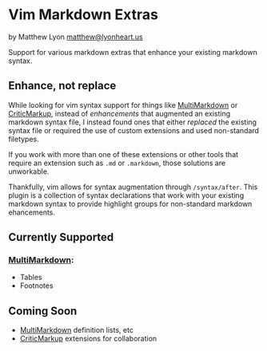 # Vim Markdown Extras

by Matthew Lyon <matthew@lyonheart.us>

Support for various markdown extras that enhance your existing markdown syntax.

## Enhance, not replace

While looking for vim syntax support for things like [MultiMarkdown][mmd]
or [CriticMarkup][crit], instead of *enhancements* that augmented an
existing markdown syntax file, I instead found ones that either *replaced*
the existing syntax file or required the use of custom extensions and used
non-standard filetypes.

If you work with more than one of these extensions or other tools that
require an extension such as `.md` or `.markdown`, those solutions are
unworkable.

Thankfully, vim allows for syntax augmentation through `/syntax/after`.
This plugin is a collection of syntax declarations that work with your
existing markdown syntax to provide highlight groups for non-standard
markdown ehancements.

## Currently Supported

### [MultiMarkdown][mmd]:
  - Tables
  - Footnotes

## Coming Soon
  - [MultiMarkdown][mmd] definition lists, etc
  - [CriticMarkup][crit] extensions for collaboration

[crit]: http://criticmarkup.com/
[mmd]: https://github.com/fletcher/MultiMarkdown


